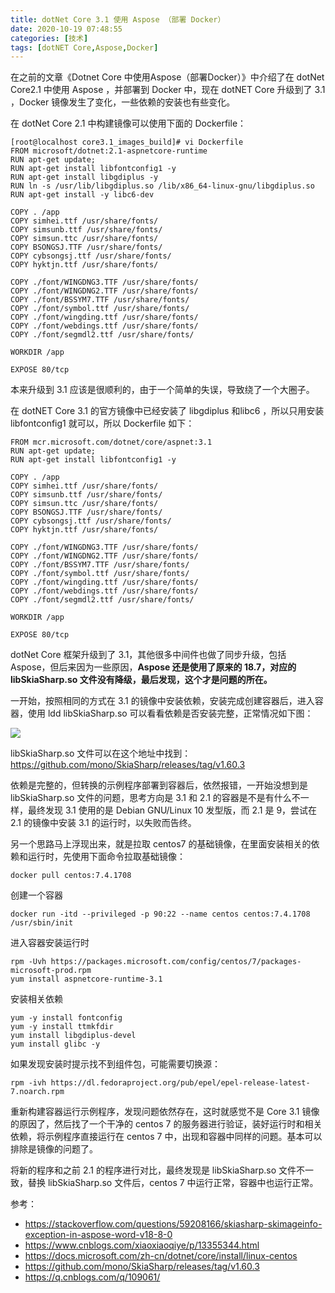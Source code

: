 ```yaml
---
title: dotNet Core 3.1 使用 Aspose （部署 Docker）
date: 2020-10-19 07:48:55
categories: [技术]
tags: [dotNET Core,Aspose,Docker]
---
```


在之前的文章《Dotnet Core 中使用Aspose（部署Docker）》中介绍了在 dotNet Core2.1 中使用 Aspose ，并部署到 Docker 中，现在 dotNET Core 升级到了 3.1 ，Docker 镜像发生了变化，一些依赖的安装也有些变化。

<!--more-->

在 dotNet Core 2.1 中构建镜像可以使用下面的 Dockerfile：

```
[root@localhost core3.1_images_build]# vi Dockerfile
FROM microsoft/dotnet:2.1-aspnetcore-runtime
RUN apt-get update;
RUN apt-get install libfontconfig1 -y
RUN apt-get install libgdiplus -y
RUN ln -s /usr/lib/libgdiplus.so /lib/x86_64-linux-gnu/libgdiplus.so
RUN apt-get install -y libc6-dev

COPY . /app
COPY simhei.ttf /usr/share/fonts/
COPY simsunb.ttf /usr/share/fonts/
COPY simsun.ttc /usr/share/fonts/
COPY BSONGSJ.TTF /usr/share/fonts/
COPY cybsongsj.ttf /usr/share/fonts/
COPY hyktjn.ttf /usr/share/fonts/

COPY ./font/WINGDNG3.TTF /usr/share/fonts/
COPY ./font/WINGDNG2.TTF /usr/share/fonts/
COPY ./font/BSSYM7.TTF /usr/share/fonts/
COPY ./font/symbol.ttf /usr/share/fonts/
COPY ./font/wingding.ttf /usr/share/fonts/
COPY ./font/webdings.ttf /usr/share/fonts/
COPY ./font/segmdl2.ttf /usr/share/fonts/

WORKDIR /app

EXPOSE 80/tcp
```
本来升级到 3.1 应该是很顺利的，由于一个简单的失误，导致绕了一个大圈子。

在 dotNET Core 3.1 的官方镜像中已经安装了 libgdiplus 和libc6 ，所以只用安装 libfontconfig1 就可以，所以 Dockerfile 如下：

```
FROM mcr.microsoft.com/dotnet/core/aspnet:3.1
RUN apt-get update;
RUN apt-get install libfontconfig1 -y

COPY . /app
COPY simhei.ttf /usr/share/fonts/
COPY simsunb.ttf /usr/share/fonts/
COPY simsun.ttc /usr/share/fonts/
COPY BSONGSJ.TTF /usr/share/fonts/
COPY cybsongsj.ttf /usr/share/fonts/
COPY hyktjn.ttf /usr/share/fonts/

COPY ./font/WINGDNG3.TTF /usr/share/fonts/
COPY ./font/WINGDNG2.TTF /usr/share/fonts/
COPY ./font/BSSYM7.TTF /usr/share/fonts/
COPY ./font/symbol.ttf /usr/share/fonts/
COPY ./font/wingding.ttf /usr/share/fonts/
COPY ./font/webdings.ttf /usr/share/fonts/
COPY ./font/segmdl2.ttf /usr/share/fonts/

WORKDIR /app

EXPOSE 80/tcp
```

dotNet Core 框架升级到了 3.1，其他很多中间件也做了同步升级，包括 Aspose，但后来因为一些原因，**Aspose 还是使用了原来的 18.7，对应的 libSkiaSharp.so  文件没有降级，最后发现，这个才是问题的所在。**

一开始，按照相同的方式在 3.1 的镜像中安装依赖，安装完成创建容器后，进入容器，使用 ldd libSkiaSharp.so 可以看看依赖是否安装完整，正常情况如下图：

![](https://cdn.jsdelivr.net/gh/oec2003/hblog-images/img/202201300631451.jpg)

libSkiaSharp.so 文件可以在这个地址中找到： https://github.com/mono/SkiaSharp/releases/tag/v1.60.3 

依赖是完整的，但转换的示例程序部署到容器后，依然报错，一开始没想到是 libSkiaSharp.so 文件的问题，思考方向是 3.1 和 2.1 的容器是不是有什么不一样，最终发现 3.1 使用的是 Debian GNU/Linux 10 发型版，而 2.1 是 9，尝试在 2.1 的镜像中安装 3.1 的运行时，以失败而告终。

另一个思路马上浮现出来，就是拉取 centos7 的基础镜像，在里面安装相关的依赖和运行时，先使用下面命令拉取基础镜像：

```
docker pull centos:7.4.1708
```

创建一个容器

```
docker run -itd --privileged -p 90:22 --name centos centos:7.4.1708 /usr/sbin/init
```

进入容器安装运行时

```
rpm -Uvh https://packages.microsoft.com/config/centos/7/packages-microsoft-prod.rpm
yum install aspnetcore-runtime-3.1
```

安装相关依赖

```
yum -y install fontconfig
yum -y install ttmkfdir
yum install libgdiplus-devel 
yum install glibc -y
```

如果发现安装时提示找不到组件包，可能需要切换源：

```
rpm -ivh https://dl.fedoraproject.org/pub/epel/epel-release-latest-7.noarch.rpm
```

重新构建容器运行示例程序，发现问题依然存在，这时就感觉不是 Core 3.1 镜像的原因了，然后找了一个干净的 centos 7 的服务器进行验证，装好运行时和相关依赖，将示例程序直接运行在 centos 7 中，出现和容器中同样的问题。基本可以排除是镜像的问题了。

将新的程序和之前 2.1 的程序进行对比，最终发现是 libSkiaSharp.so 文件不一致，替换 libSkiaSharp.so 文件后，centos 7 中运行正常，容器中也运行正常。

参考：

* https://stackoverflow.com/questions/59208166/skiasharp-skimageinfo-exception-in-aspose-word-v18-8-0
* https://www.cnblogs.com/xiaoxiaoqiye/p/13355344.html
* https://docs.microsoft.com/zh-cn/dotnet/core/install/linux-centos
* https://github.com/mono/SkiaSharp/releases/tag/v1.60.3
* https://q.cnblogs.com/q/109061/